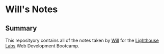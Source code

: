 # Will's Notes
## Summary
This reposityory contains all of the notes taken by [Will](https://github.com/WillWSmith) for the [Lighthouse Labs](https://www.lighthouselabs.ca/en) Web Development Bootcamp.